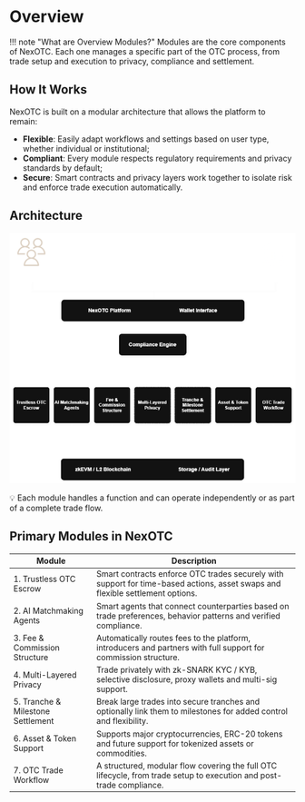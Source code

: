 # Overview

!!! note "What are Overview Modules?"
    Modules are the core components of NexOTC. Each one manages a specific part of the OTC process, from trade setup and execution to privacy, compliance and settlement.

## How It Works

NexOTC is built on a modular architecture that allows the platform to remain:

- **Flexible**: Easily adapt workflows and settings based on user type, whether individual or institutional;
- **Compliant**: Every module respects regulatory requirements and privacy standards by default;
- **Secure**: Smart contracts and privacy layers work together to isolate risk and enforce trade execution automatically.

## Architecture

<center>
  <img src="/assets/images/overview.png" alt="NexOTC Overview" width="800"/>
</center>

💡 Each module handles a function and can operate independently or as part of a complete trade flow.

## Primary Modules in NexOTC

| Module                            | Description                                                                                                                    |
| --------------------------------- | ------------------------------------------------------------------------------------------------------------------------------ |
| 1. Trustless OTC Escrow           | Smart contracts enforce OTC trades securely with support for time-based actions, asset swaps and flexible settlement options.  |
| 2. AI Matchmaking Agents          | Smart agents that connect counterparties based on trade preferences, behavior patterns and verified compliance.                |
| 3. Fee & Commission Structure     | Automatically routes fees to the platform, introducers and partners with full support for commission structure.                |
| 4. Multi-Layered Privacy          | Trade privately with zk-SNARK KYC / KYB, selective disclosure, proxy wallets and multi-sig support.                            |
| 5. Tranche & Milestone Settlement | Break large trades into secure tranches and optionally link them to milestones for added control and flexibility.              |
| 6. Asset & Token Support          | Supports major cryptocurrencies, ERC-20 tokens and future support for tokenized assets or commodities.                         |
| 7. OTC Trade Workflow             | A structured, modular flow covering the full OTC lifecycle, from trade setup to execution and post-trade compliance.           |
